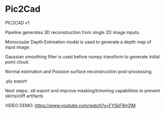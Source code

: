 # Pic2Cad

PIC2CAD v1

Pipeline generates 3D reconstruction from single 2D image inputs. 

Monocoular Depth Estimation model is used to generate a depth map of input image. 

Gaussian smoothing filter is used before numpy transform to generate initial point cloud. 

Normal estimation and Poission surface reconstruction post-processing. 

.ply export 

Next steps: .stl export and improve masking/trimming capabilities to prevent skirts/cliff artifacts


VIDEO DEMO: https://www.youtube.com/watch?v=FYSkF9jrOlM


